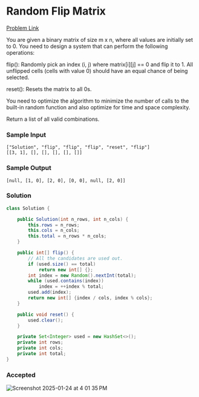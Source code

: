# Random Flip Matrix

[Problem Link](https://leetcode.com/problems/random-flip-matrix/description/) 


You are given a binary matrix of size m x n, where all values are initially set to 0. You need to design a system that can perform the following operations:

flip(): Randomly pick an index (i, j) where matrix[i][j] == 0 and flip it to 1. All unflipped cells (cells with value 0) should have an equal chance of being selected.

reset(): Resets the matrix to all 0s.

You need to optimize the algorithm to minimize the number of calls to the built-in random function and also optimize for time and space complexity.



Return a list of all valid combinations.

### Sample Input 
```
["Solution", "flip", "flip", "flip", "reset", "flip"]
[[3, 1], [], [], [], [], []]
```

### Sample Output 
```
[null, [1, 0], [2, 0], [0, 0], null, [2, 0]]
```

### Solution
```java
class Solution {

    public Solution(int n_rows, int n_cols) {
        this.rows = n_rows;
        this.cols = n_cols;
        this.total = n_rows * n_cols;
    }

    public int[] flip() {
        // All the candidates are used out.
        if (used.size() == total)
            return new int[] {};
        int index = new Random().nextInt(total);
        while (used.contains(index))
            index = ++index % total;
        used.add(index);
        return new int[] {index / cols, index % cols};
    }

    public void reset() {
        used.clear();
    }

    private Set<Integer> used = new HashSet<>();
    private int rows;
    private int cols;
    private int total;
}
```

### Accepted
![Screenshot 2025-01-24 at 4 01 35 PM](https://github.com/user-attachments/assets/14deadd9-0e32-4230-9bad-25be99966ed0)
